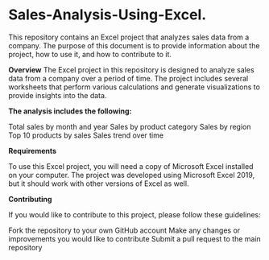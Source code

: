 # Sales-Analysis-Using-Excel.


This repository contains an Excel project that analyzes sales data from a company. The purpose of this document is to provide information about the project, 
how to use it, and how to contribute to it.

**Overview**
The Excel project in this repository is designed to analyze sales data from a company over a period of time. The project includes several worksheets that perform various calculations and generate visualizations to provide insights into the data.

**The analysis includes the following:**

Total sales by month and year
Sales by product category
Sales by region
Top 10 products by sales
Sales trend over time

**Requirements**

To use this Excel project, you will need a copy of Microsoft Excel installed on your computer. The project was developed using Microsoft Excel 2019, 
but it should work with other versions of Excel as well.

**Contributing**

If you would like to contribute to this project, please follow these guidelines:

Fork the repository to your own GitHub account
Make any changes or improvements you would like to contribute
Submit a pull request to the main repository

